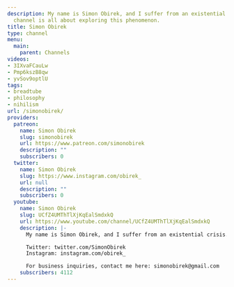 ```yaml
---
description: My name is Simon Obirek, and I suffer from an existential crisis. This
  channel is all about exploring this phenomenon.
title: Simon Obirek
type: channel
menu:
  main:
    parent: Channels
videos:
- 3IXvaFCauLw
- Pmp6kszB8qw
- yvSov9optlU
tags:
- breadtube
- philosophy
- nihilism
url: /simonobirek/
providers:
  patreon:
    name: Simon Obirek
    slug: simonobirek
    url: https://www.patreon.com/simonobirek
    description: ""
    subscribers: 0
  twitter:
    name: Simon Obirek
    slug: https://www.instagram.com/obirek_
    url: null
    description: ""
    subscribers: 0
  youtube:
    name: Simon Obirek
    slug: UCfZ4UMThTlXjKqEalSmdxkQ
    url: https://www.youtube.com/channel/UCfZ4UMThTlXjKqEalSmdxkQ
    description: |-
      My name is Simon Obirek, and I suffer from an existential crisis. This channel is all about exploring this phenomenon.

      Twitter: twitter.com/SimonObirek
      Instagram: instagram.com/obirek_

      For business inquiries, contact me here: simonobirek@gmail.com
    subscribers: 4112
---
```

